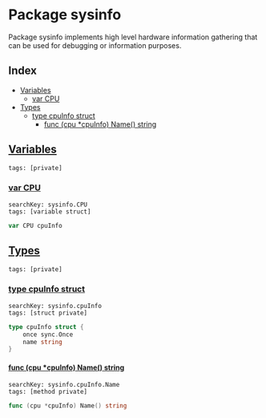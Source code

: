 # Package sysinfo

Package sysinfo implements high level hardware information gathering that can be used for debugging or information purposes. 

## Index

* [Variables](#var)
    * [var CPU](#CPU)
* [Types](#type)
    * [type cpuInfo struct](#cpuInfo)
        * [func (cpu *cpuInfo) Name() string](#cpuInfo.Name)


## <a id="var" href="#var">Variables</a>

```
tags: [private]
```

### <a id="CPU" href="#CPU">var CPU</a>

```
searchKey: sysinfo.CPU
tags: [variable struct]
```

```Go
var CPU cpuInfo
```

## <a id="type" href="#type">Types</a>

```
tags: [private]
```

### <a id="cpuInfo" href="#cpuInfo">type cpuInfo struct</a>

```
searchKey: sysinfo.cpuInfo
tags: [struct private]
```

```Go
type cpuInfo struct {
	once sync.Once
	name string
}
```

#### <a id="cpuInfo.Name" href="#cpuInfo.Name">func (cpu *cpuInfo) Name() string</a>

```
searchKey: sysinfo.cpuInfo.Name
tags: [method private]
```

```Go
func (cpu *cpuInfo) Name() string
```

